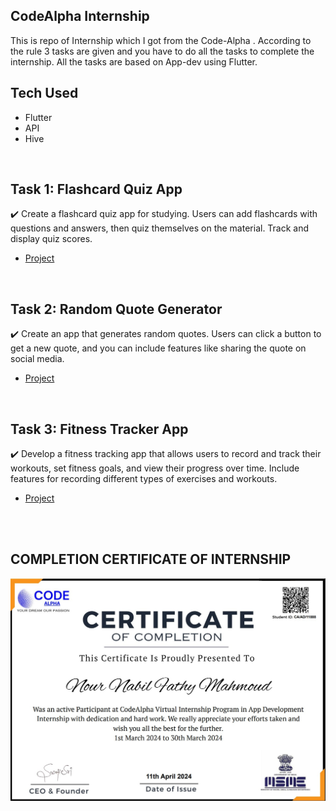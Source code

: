 ## CodeAlpha Internship
This is repo of Internship which I got from the Code-Alpha . According to the rule 3 tasks are given and you have to do all the tasks to complete the internship.
All the tasks are based on App-dev using Flutter. 
## Tech Used
- Flutter
- API
- Hive
  
<br/>

## Task 1: Flashcard Quiz App
✔️ Create a flashcard quiz app for studying. Users can
add flashcards with questions and answers, then
quiz themselves on the material. Track and display
quiz scores.
- [Project](https://github.com/NourNabil2/CodeAlpha_Tasks/tree/main/codealpha_flashcard_quiz_app)

<br/>

## Task 2: Random Quote Generator
✔️ Create an app that generates random quotes. Users can
click a button to get a new quote, and you can include
features like sharing the quote on social media.
- [Project](https://github.com/NourNabil2/CodeAlpha_Tasks/tree/main/codealpha_random_quote_generetor)


<br>

## Task 3: Fitness Tracker App
✔️ Develop a fitness tracking app that allows users to
record and track their workouts, set fitness goals, and
view their progress over time. Include features for
recording different types of exercises and workouts.
- [Project](https://github.com/NourNabil2/CodeAlpha_Tasks/tree/main/codealpha_fitness_tracker_app)
 
<br/> 
<br/> 

 
## COMPLETION CERTIFICATE OF INTERNSHIP

![Code Alpha Internship completion certificate](https://github.com/NourNabil2/CodeAlpha_Tasks/blob/main/CERTIFICATE.jpg)
